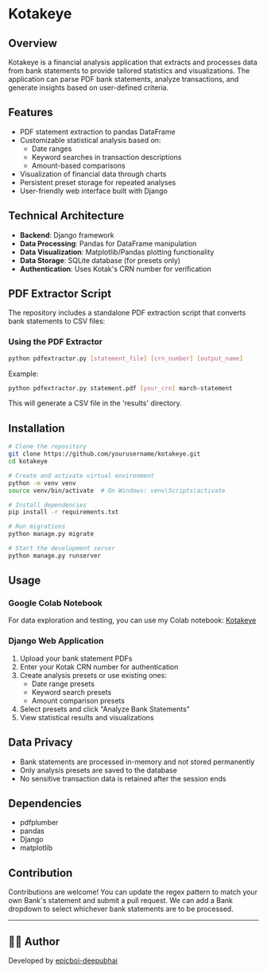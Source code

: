 # Kotakeye

## Overview
Kotakeye is a financial analysis application that extracts and processes data from bank statements to provide tailored statistics and visualizations. The application can parse PDF bank statements, analyze transactions, and generate insights based on user-defined criteria.

## Features
- PDF statement extraction to pandas DataFrame
- Customizable statistical analysis based on:
  - Date ranges
  - Keyword searches in transaction descriptions
  - Amount-based comparisons
- Visualization of financial data through charts
- Persistent preset storage for repeated analyses
- User-friendly web interface built with Django

## Technical Architecture
- **Backend**: Django framework
- **Data Processing**: Pandas for DataFrame manipulation
- **Data Visualization**: Matplotlib/Pandas plotting functionality
- **Data Storage**: SQLite database (for presets only)
- **Authentication**: Uses Kotak's CRN number for verification

## PDF Extractor Script

The repository includes a standalone PDF extraction script that converts bank statements to CSV files:

### Using the PDF Extractor
```bash
python pdfextractor.py [statement_file] [crn_number] [output_name]
```

Example:
```bash
python pdfextractor.py statement.pdf [your_crn] march-statement
```

This will generate a CSV file in the 'results' directory.

## Installation

```bash
# Clone the repository
git clone https://github.com/yourusername/kotakeye.git
cd kotakeye

# Create and activate virtual environment
python -m venv venv
source venv/bin/activate  # On Windows: venv\Scripts\activate

# Install dependencies
pip install -r requirements.txt

# Run migrations
python manage.py migrate

# Start the development server
python manage.py runserver
```

## Usage

### Google Colab Notebook
For data exploration and testing, you can use my Colab notebook: [Kotakeye]([https://colab.research.google.com/drive/1ZvAd2Ulziia-3ThsWW2vukeBD2fw15ns?authuser=1#scrollTo=KHBklVO89xaB](https://colab.research.google.com/drive/1ZvAd2Ulziia-3ThsWW2vukeBD2fw15ns?usp=sharing))

### Django Web Application

1. Upload your bank statement PDFs
2. Enter your Kotak CRN number for authentication
3. Create analysis presets or use existing ones:
   - Date range presets
   - Keyword search presets
   - Amount comparison presets
4. Select presets and click "Analyze Bank Statements"
5. View statistical results and visualizations

## Data Privacy
- Bank statements are processed in-memory and not stored permanently
- Only analysis presets are saved to the database
- No sensitive transaction data is retained after the session ends



## Dependencies
- pdfplumber
- pandas
- Django
- matplotlib

## Contribution
Contributions are welcome! 
You can update the regex pattern to match your own Bank's statement and submit a pull request.
We can add a Bank dropdown to select whichever bank statements are to be processed.


---

## 👨‍💻 Author
Developed by [epicboi-deepubhai](https://github.com/epicboi-deepubhai)
